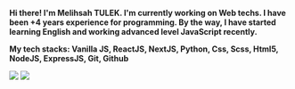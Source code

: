 **Hi there! I'm Melihsah TULEK. I'm currently working on Web techs. I have been +4 years experience for programming. By the way, I have started learning English and working advanced level JavaScript recently.**

**My tech stacks: Vanilla JS, ReactJS, NextJS, Python, Css, Scss, Html5, NodeJS, ExpressJS, Git, Github**

[![](https://github-readme-stats.vercel.app/api?username=melihsahtulek)](https://github.com/anuraghazra/github-readme-stats)
[![](https://github-readme-stats.vercel.app/api/top-langs/?username=melihsahtulek&layout=compact)](https://github.com/anuraghazra/github-readme-stats)
